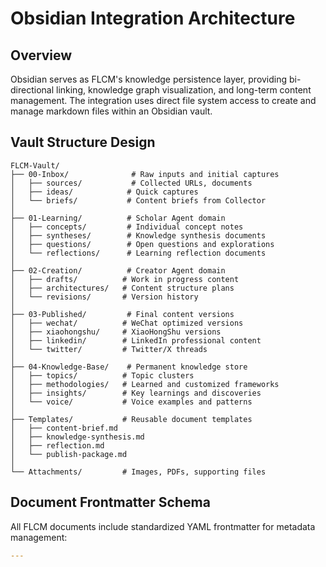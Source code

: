 # **Obsidian Integration Architecture**

## **Overview**

Obsidian serves as FLCM's knowledge persistence layer, providing bi-directional linking, knowledge graph visualization, and long-term content management. The integration uses direct file system access to create and manage markdown files within an Obsidian vault.

## **Vault Structure Design**

```
FLCM-Vault/
├── 00-Inbox/              # Raw inputs and initial captures
│   ├── sources/           # Collected URLs, documents
│   ├── ideas/            # Quick captures
│   └── briefs/           # Content briefs from Collector
│
├── 01-Learning/          # Scholar Agent domain
│   ├── concepts/         # Individual concept notes
│   ├── syntheses/        # Knowledge synthesis documents
│   ├── questions/        # Open questions and explorations
│   └── reflections/      # Learning reflection documents
│
├── 02-Creation/          # Creator Agent domain
│   ├── drafts/          # Work in progress content
│   ├── architectures/   # Content structure plans
│   └── revisions/       # Version history
│
├── 03-Published/         # Final content versions
│   ├── wechat/          # WeChat optimized versions
│   ├── xiaohongshu/     # XiaoHongShu versions
│   ├── linkedin/        # LinkedIn professional content
│   └── twitter/         # Twitter/X threads
│
├── 04-Knowledge-Base/    # Permanent knowledge store
│   ├── topics/          # Topic clusters
│   ├── methodologies/   # Learned and customized frameworks
│   ├── insights/        # Key learnings and discoveries
│   └── voice/           # Voice examples and patterns
│
├── Templates/           # Reusable document templates
│   ├── content-brief.md
│   ├── knowledge-synthesis.md
│   ├── reflection.md
│   └── publish-package.md
│
└── Attachments/         # Images, PDFs, supporting files
```

## **Document Frontmatter Schema**

All FLCM documents include standardized YAML frontmatter for metadata management:

```yaml
---